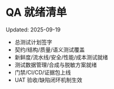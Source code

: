 # QA 就绪清单

Updated: 2025-09-19

- 总测试计划签字
- 契约/结构/质量/语义测试覆盖
- 新鲜度/流水线/安全/性能/成本测试就绪
- 测试数据管理/合成与脱敏方案就绪
- 门禁/CI/CD/证据包上线
- UAT 验收/缺陷闭环机制生效
